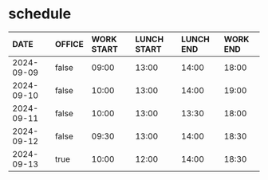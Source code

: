# schedule

| DATE | OFFICE | WORK START | LUNCH START | LUNCH END | WORK END |
| :-- | :-- | :-- | :-- | :-- | :-- |
| 2024-09-09 | false | 09:00 | 13:00 | 14:00 | 18:00 |
| 2024-09-10 | false | 10:00 | 13:00 | 14:00 | 19:00 |
| 2024-09-11 | false | 10:00 | 13:00 | 13:30 | 18:00 |
| 2024-09-12 | false | 09:30 | 13:00 | 14:00 | 18:30 |
| 2024-09-13 | true | 10:00 | 12:00 | 14:00 | 18:30 |

